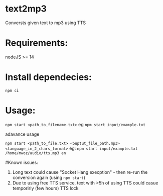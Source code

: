 # text2mp3
Conversts given text to mp3 using TTS


# Requirements:
nodeJS >= 14

# Install dependecies:
`npm ci`

# Usage:
`npm start <path_to_filename.txt>`
eg
`npm start input/example.txt`

adavance usage 

`npm start <path_to_file.txt> <ouptut_file_path.mp3> <language_in_2_chars_format>`
eg:
`npm start input/example.txt /home/mwoz/audio/tts.mp3 en`

#Known issues:
1. Long text could cause "Socket Hang execption" - then re-run the conversion again (using `npm start`)
2. Due to using free TTS service, text with >5h of using TTS could casue temporirly (few hours) TTS lock
